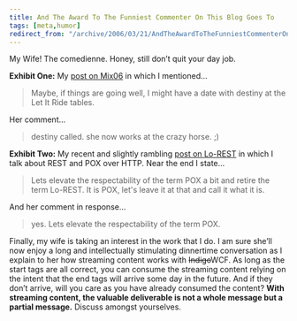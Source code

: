 ```yaml
---
title: And The Award To The Funniest Commenter On This Blog Goes To
tags: [meta,humor]
redirect_from: "/archive/2006/03/21/AndTheAwardToTheFunniestCommenterOnThisBlogGoesTo.aspx/"
---
```


My Wife! The comedienne. Honey, still don’t quit your day job.

**Exhibit One:** My [post on Mix06](https://haacked.com/archive/2006/03/15/SeeYouAtMix06.aspx "See You At Mix06")
in which I mentioned...

> Maybe, if things are going well, I might have a date with destiny at
> the Let It Ride tables.

Her comment...

> destiny called. she now works at the crazy horse. ;)

**Exhibit Two:** My recent and slightly rambling [post on
Lo-REST](https://haacked.com/archive/2006/03/22/NoRESTInLo-REST.aspx "No REST in Lo-REST")
in which I talk about REST and POX over HTTP. Near the end I state...

> Lets elevate the respectability of the term POX a bit and retire the
> term Lo-REST. It is POX, let's leave it at that and call it what it
> is.

And her comment in response...

> yes. Lets elevate the respectability of the term POX.

Finally, my wife is taking an interest in the work that I do. I am sure
she’ll now enjoy a long and intellectually stimulating dinnertime
conversation as I explain to her how streaming content works with
~~Indigo~~WCF. As long as the start tags are all correct, you can
consume the streaming content relying on the intent that the end tags
will arrive some day in the future. And if they don’t arrive, will you
care as you have already consumed the content? **With streaming content,
the valuable deliverable is not a whole message but a partial message.**
Discuss amongst yourselves.

